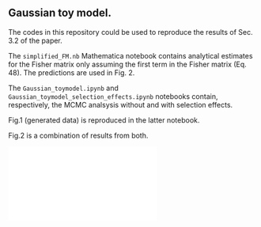 ## Gaussian toy model.


The codes in this repository could be used to reproduce the results of Sec. 3.2 of the paper.


The `simplified_FM.nb` Mathematica notebook contains analytical estimates for the Fisher matrix only assuming the first term in the Fisher matrix (Eq. 48). The predictions are used in Fig. 2.

The `Gaussian_toymodel.ipynb` and `Gaussian_toymodel_selection_effects.ipynb` notebooks contain, respectively, the MCMC analsysis without and with selection effects. 

Fig.1 (generated data) is reproduced in the latter notebook. 

Fig.2 is a combination of results from both. 

![alt text](fig2.pdf "Title")
